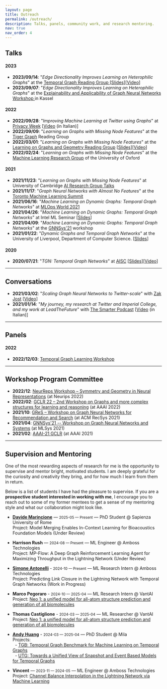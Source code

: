 ```yaml
---
layout: page
title: Outreach
permalink: /outreach/
description: Talks, panels, community work, and research mentoring.
nav: true
nav_order: 4
---
```


<!-- pages/outreach.md -->

## Talks

#### 2023

- **2023/09/14**: "_Edge Directionality Improves Learning on Heterophilic Graphs_" at the [Temporal Graph Reading Group
  ](https://www.cs.mcgill.ca/~shuang43/rg.html) [[Slides](../assets/pdf/dirgnn_tgl_reading_group.pdf)][[Video](https://www.youtube.com/watch?v=VjpUSR1NZvI)]
- **2023/09/07**: "_Edge Directionality Improves Learning on Heterophilic Graphs_" at the [Explainability and Applicability of Graph Neural Networks Workshop
  ](https://www.gain-group.de/html/events.html) in Kassel

#### 2022

- **2022/09/28**: "_Improving Machine Learning at Twitter using Graphs_" at [Privacy Week](https://privacyweek.it/) [[Video](https://privacyweek.it/event/potenziare-lapprendimento-automatico-su-twitter-utilizzando-i-grafi/) (in Italian)]
- **2022/09/09**: "_Learning on Graphs with Missing Node Features_" at the [Tiger Graph](https://www.tigergraph.com/) Reading Group
- **2022/03/01**: "_Learning on Graphs with Missing Node Features_" at the [Learning on Graphs and Geometry Reading Group](https://portal.valencelabs.com/logg) [[Slides](https://docs.google.com/presentation/d/11dAeJRalTI7K1YAxMNz_yElZ0lVO5Bw7n0LBqSd-OUY/edit#slide=id.g1017b3d77ca_0_0)][[Video](https://www.youtube.com/watch?v=xe5A-xQTBdM)]
- **2022/02/24**: "_Learning on Graphs with Missing Node Features_" at the [Machine Learning Research Group](https://www.robots.ox.ac.uk/~parg/)
  of the University of Oxford

#### 2021

- **2021/11/23**: "_Learning on Graphs with Missing Node Features_" at University of Cambridge [AI Research Group Talks](http://talks.cam.ac.uk/talk/index/165859)
- **2021/11/17**: "_Graph Neural Networks with Almost No Features_" at the [Toronto Machine Learning Summit](https://www.torontomachinelearning.com/)
- **2021/06/16**: "_Machine Learning on Dynamic Graphs: Temporal Graph Networks_" at [MLOps World 2021](https://mlopsworld.com/)
- **2021/04/26**: "_Machine Learning on Dynamic Graphs: Temporal Graph Networks_" at Intel ML Seminar [[Slides](../assets/pdf/intel_tgn.pdf)]
- **2021/04/09**: "_Machine Learning on Dynamic Graphs: Temporal Graph Networks_" at the [GNNSys'21](https://gnnsys.github.io/) workshop
- **2021/01/22**: "_Dynamic Graphs and Temporal Graph Networks_" at the University of Liverpool, Department of Computer Science. [[Slides](../assets/pdf/TGN_2021_01_22.pdf)]

#### 2020

- **2020/07/21**: "_TGN: Temporal Graph Networks_" at [AISC](https://ai.science/) [[Slides](../assets/pdf/tgn_aisc_2020.pdf)][[Video](https://www.youtube.com/watch?v=W1GvX2ZcUmY)]

---

## Conversations

- **2021/03/02**: "_Scaling Graph Neural Networks to Twitter-scale_" with [Zak Jost](https://www.youtube.com/channel/UCxw9_WYmLqlj5PyXu2AWU_g) [[Video](https://www.youtube.com/watch?v=ZSMEXchR3w8)]
- **2021/01/14**: "_My journey, my research at Twitter and Imperial College, and my work at LeadTheFuture_" with [The Smarter Podcast](https://italia-podcast.it/podcast/smarter-podcast) [[Video](https://www.youtube.com/watch?v=x4CeQ3S_DCA) (in Italian)]

---

## Panels

#### 2022

- **2022/12/03**: [Temporal Graph Learning Workshop](https://sites.google.com/view/tglworkshop2022/home#h.q1t0lweplm6e)

---

## Workshop Program Committee

- **2022/12**: [NeurReps Workshop – Symmetry and Geometry in Neural Representations](https://www.neurreps.org/) (at Neurips 2022)
- **2022/02**: [GCLR 22 – 2nd Workshop on Graphs and more complex structures for learning and reasoning](https://sites.google.com/view/gclr2022/home?authuser=0) (at AAAI 2022)
- **2021/10**: [GReS – Workshop on Graph Neural Networks for Recommendation and Search](https://europe.naverlabs.com/gres-workshop/) (at ACM RecSys 2021)
- **2021/04**: [GNNSys'21 -- Workshop on Graph Neural Networks and Systems](https://gnnsys.github.io/) (at MLSys 2021)
- **2021/02**: [AAAI-21 GCLR](https://sites.google.com/view/gclr2021/home) (at AAAI 2021)

---

## Supervision and Mentoring

One of the most rewarding aspects of research for me is the opportunity to supervise and mentor bright, motivated students. I am deeply grateful for the curiosity and creativity they bring, and for how much I learn from them in return.

Below is a list of students I have had the pleasure to supervise.
If you are a **prospective student interested in working with me**, I encourage you to reach out to some of my former mentees to get a sense of my mentoring style and what our collaboration might look like.

- **[Davide Marincione](https://gladia.di.uniroma1.it/authors/marincione/)** — <small>2025-05 — Present</small> — PhD Student @ Sapienza University of Rome<br>
  Project: Model Merging Enables In-Context Learning for Bioacoustics Foundation Models (Under Review)
  <br>

- **Harrison Rush** — <small>2024-08 — Present</small> — ML Engineer @ Amboss Technologies<br>
  Project: MP-Flow: A Deep Graph Reinforcement Learning Agent for Maximizing Throughput in the Lightning Network (Under Review)
  <br>

- **[Simone Antonelli](https://siantonelli.github.io/)** - <small>2024-10 — Present</small> — ML Research Intern @ Amboss Technologies<br>
  Project: Predicting Link Closure in the Lightning Network with Temporal Graph Networks (Work in Progress)
  <br>

- **Marco Pegoraro** - <small>2024-10 — 2025-04</small> — ML Research Intern @ VantAI<br>
  Project: [Neo 1: a unified model for all-atom structure prediction and generation of all biomolecules](https://www.vant.ai/neo-1)
  <br>

- **Thomas Castiglione** - <small>2024-03 — 2025-04</small> — ML Researcher @ VantAI<br>
  Project: [Neo 1: a unified model for all-atom structure prediction and generation of all biomolecules](https://www.vant.ai/neo-1)
  <br>

- **[Andy Huang](https://shenyanghuang.github.io/)** - <small>2024-03 — 2025-04</small> — PhD Student @ Mila<br>
  Projects:<br>
  &nbsp;&nbsp;- [TGB: Temporal Graph Benchmark for Machine Learning on Temporal Graphs](/publications/#tgb_huang_2023)<br>
  &nbsp;&nbsp;- [UTG: Towards a Unified View of Snapshot and Event Based Models for Temporal Graphs](/publications/#huang_utg_2024)
  <br>

- **Vincent** — <small>2023-11 — 2024-05</small> — ML Engineer @ Amboss Technologies<br>
  Project: [Channel Balance Interpolation in the Lightning Network via Machine Learning](/publications/#vincent_lightning_2024)
  <br>
